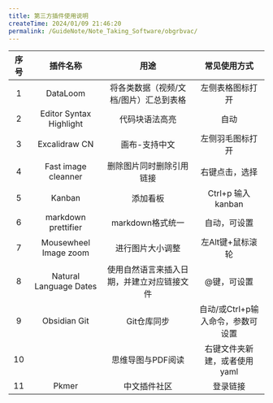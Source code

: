 ```yaml
---
title: 第三方插件使用说明
createTime: 2024/01/09 21:46:20
permalink: /GuideNote/Note_Taking_Software/obgrbvac/
---
```


|序号|插件名称|用途|常见使用方式|
|:----:|:----:|:----:|:----:|
|1|DataLoom  |将各类数据（视频/文档/图片）汇总到表格 |左侧表格图标打开|
|2|Editor Syntax Highlight  |代码块语法高亮 |自动|
|3|Excalidraw CN  |画布-支持中文 |左侧羽毛图标打开|
|4|Fast image  cleanner  |删除图片同时删除引用链接 |右键点击，选择|
|5|Kanban  |添加看板 |Ctrl+p 输入 kanban|
|6|markdown prettifier|markdown格式统一|自动，可设置|
|7|Mousewheel Image zoom|进行图片大小调整|左Alt键+鼠标滚轮|
|8|Natural Language Dates|使用自然语言来插入日期，并建立对应链接文件|@键，可设置|
|9|Obsidian Git|Git仓库同步|自动/或Ctrl+p输入命令，参数可设置|
|10||思维导图与PDF阅读|右键文件夹新建，或者使用yaml|
|11|Pkmer|中文插件社区|登录链接|


